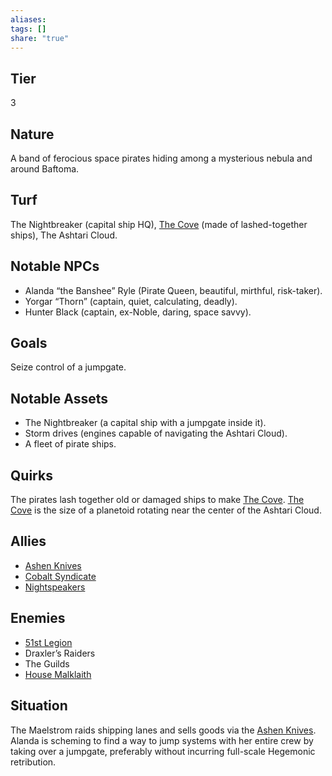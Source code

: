 ```yaml
---
aliases: 
tags: []
share: "true"
---
```

## Tier
3

## Nature
A band of ferocious space pirates hiding among a mysterious nebula and around Baftoma.

## Turf
The Nightbreaker (capital ship HQ), [The Cove](../Atlas/Procyon/Rin/The%20Cove.md) (made of lashed-together ships), The Ashtari Cloud.

## Notable NPCs
- Alanda “the Banshee” Ryle (Pirate Queen, beautiful, mirthful, risk-taker).
- Yorgar “Thorn” (captain, quiet, calculating, deadly).
- Hunter Black (captain, ex-Noble, daring, space savvy).

## Goals
Seize control of a jumpgate.

## Notable Assets
- The Nightbreaker (a capital ship with a jumpgate inside it).
- Storm drives (engines capable of navigating the Ashtari Cloud).
- A fleet of pirate ships.

## Quirks
The pirates lash together old or damaged ships to make [The Cove](../Atlas/Procyon/Rin/The%20Cove.md). [The Cove](../Atlas/Procyon/Rin/The%20Cove.md) is the size of a planetoid rotating near the center of the Ashtari Cloud.

## Allies
- [Ashen Knives](./Ashen%20Knives.md)
- [Cobalt Syndicate](./Cobalt%20Syndicate.md)
- [Nightspeakers](./Nightspeakers.md)

## Enemies
- [51st Legion](./51st%20Legion.md)
- Draxler’s Raiders
- The Guilds
- [House Malklaith](./House%20Malklaith.md)

## Situation
The Maelstrom raids shipping lanes and sells goods via the [Ashen Knives](./Ashen%20Knives.md). Alanda is scheming to find a way to jump systems with her entire crew by taking over a jumpgate, preferably without incurring full-scale Hegemonic retribution.
